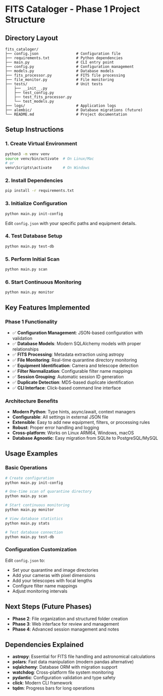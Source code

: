 # FITS Cataloger - Phase 1 Project Structure

## Directory Layout

```
fits_cataloger/
├── config.json                 # Configuration file
├── requirements.txt            # Python dependencies
├── main.py                     # CLI entry point
├── config.py                   # Configuration management
├── models.py                   # Database models
├── fits_processor.py           # FITS file processing
├── file_monitor.py             # File monitoring
├── tests/                      # Unit tests
│   ├── __init__.py
│   ├── test_config.py
│   ├── test_fits_processor.py
│   └── test_models.py
├── logs/                       # Application logs
├── alembic/                    # Database migrations (future)
└── README.md                   # Project documentation
```

## Setup Instructions

### 1. Create Virtual Environment

```bash
python3 -m venv venv
source venv/bin/activate  # On Linux/Mac
# or
venv\Scripts\activate     # On Windows
```

### 2. Install Dependencies

```bash
pip install -r requirements.txt
```

### 3. Initialize Configuration

```bash
python main.py init-config
```

Edit `config.json` with your specific paths and equipment details.

### 4. Test Database Setup

```bash
python main.py test-db
```

### 5. Perform Initial Scan

```bash
python main.py scan
```

### 6. Start Continuous Monitoring

```bash
python main.py monitor
```

## Key Features Implemented

### Phase 1 Functionality

- ✅ **Configuration Management**: JSON-based configuration with validation
- ✅ **Database Models**: Modern SQLAlchemy models with proper relationships
- ✅ **FITS Processing**: Metadata extraction using astropy
- ✅ **File Monitoring**: Real-time quarantine directory monitoring
- ✅ **Equipment Identification**: Camera and telescope detection
- ✅ **Filter Normalization**: Configurable filter name mappings
- ✅ **Session Grouping**: Automatic session ID generation
- ✅ **Duplicate Detection**: MD5-based duplicate identification
- ✅ **CLI Interface**: Click-based command line interface

### Architecture Benefits

- **Modern Python**: Type hints, async/await, context managers
- **Configurable**: All settings in external JSON file
- **Extensible**: Easy to add new equipment, filters, or processing rules
- **Robust**: Proper error handling and logging
- **Cross-platform**: Works on Linux ARM64, Windows, macOS
- **Database Agnostic**: Easy migration from SQLite to PostgreSQL/MySQL

## Usage Examples

### Basic Operations

```bash
# Create configuration
python main.py init-config

# One-time scan of quarantine directory
python main.py scan

# Start continuous monitoring
python main.py monitor

# View database statistics
python main.py stats

# Test database connection
python main.py test-db
```

### Configuration Customization

Edit `config.json` to:
- Set your quarantine and image directories
- Add your cameras with pixel dimensions
- Add your telescopes with focal lengths
- Configure filter name mappings
- Adjust monitoring intervals

## Next Steps (Future Phases)

- **Phase 2**: File organization and structured folder creation
- **Phase 3**: Web interface for review and management
- **Phase 4**: Advanced session management and notes

## Dependencies Explained

- **astropy**: Essential for FITS file handling and astronomical calculations
- **polars**: Fast data manipulation (modern pandas alternative)
- **sqlalchemy**: Database ORM with migration support
- **watchdog**: Cross-platform file system monitoring
- **pydantic**: Configuration validation and type safety
- **click**: Modern CLI framework
- **tqdm**: Progress bars for long operations
